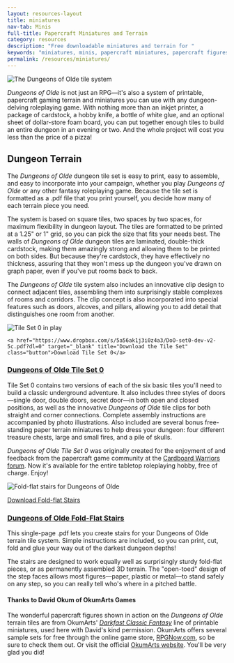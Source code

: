 ```yaml
---
layout: resources-layout
title: miniatures
nav-tab: Minis
full-title: Papercraft Miniatures and Terrain
category: resources
description: "Free downloadable miniatures and terrain for "
keywords: "miniatures, minis, papercraft miniatures, papercraft figures, game terrain, papercraft terrain, game tiles, "
permalink: /resources/miniatures/
---
```


<section>
  <div class="ph-col-12 hdrm ftrm">
    <img src="{{site.baseurl}}/img/doo-stairs-free-250x188.jpg" srcset="{{site.baseurl}}/img/doo-stairs-free-400x301.jpg 400w, {{site.baseurl}}/img/doo-stairs-free-700x527.jpg 700w, {{site.baseurl}}/img/doo-stairs-free-1200x904.jpg 1200w" size="100vw" class="border-thin" alt="The Dungeons of Olde tile system" title="The Dungeons of Olde terrain tile system, with figures from OkumArts">
  </div>
  <p class="ftrm-more"><em>Dungeons of Olde</em> is not just an RPG&mdash;it's also a system of printable, papercraft gaming terrain and miniatures you can use with any dungeon-delving roleplaying game. With nothing more than an inkjet printer, a package of cardstock, a hobby knife, a bottle of white glue, and an optional sheet of dollar-store foam board, you can put together enough tiles to build an entire dungeon in an evening or two. And the whole project will cost you less than the price of a pizza!</p>
</section>

<section>
<h2>Dungeon Terrain</h2>
<p>The <em>Dungeons of Olde</em> dungeon tile set is easy to print, easy to assemble, and easy to incorporate into your campaign, whether you play <em>Dungeons of Olde</em> or any other fantasy roleplaying game. Because the tile set is formatted as a .pdf file that you print yourself, you decide how many of each terrain piece you need.</p>
<p>The system is based on square tiles, two spaces by two spaces, for maximum flexibility in dungeon layout. The tiles are formatted to be printed at a 1.25" or 1" grid, so you can pick the size that fits your needs best. The walls of <em>Dungeons of Olde</em> dungeon tiles are laminated, double-thick cardstock, making them amazingly strong and allowing them to be printed on both sides. But because they're cardstock, they have effectively no thickness, assuring that they won't mess up the dungeon you've drawn on graph paper, even if you've put rooms back to back.</p>
<p>The <em>Dungeons of Olde</em> tile system also includes an innovative clip design to connect adjacent tiles, assembling them into surprisingly stable complexes of rooms and corridors. The clip concept is also incorporated into special features such as doors, alcoves, and pillars, allowing you to add detail that distinguishes one room from another.</p>

<div class="row">
  <div class="ph-ins-50 tab-ins-50 cmp-ins-50 hdrm ftrm">
    <img src="{{site.baseurl}}/img/doo-tileset-0-250x164.jpg" srcset="{{site.baseurl}}/img/doo-tileset-0-400x262.jpg 400w, {{site.baseurl}}/img/doo-tileset-0-800x524.jpg 800w" size="50vw" class="border-thin" alt="Tile Set 0 in play" title="Dungeons of Olde Tile Set 0, with figures from OkumArts">

    <a href="https://www.dropbox.com/s/5a56ak1j3i0z4a3/DoO-set0-dev-v2-5c.pdf?dl=0" target="_blank" title="Download the Tile Set" class="button">Download Tile Set 0</a>
  </div>

  <h3><a href="https://www.dropbox.com/s/5a56ak1j3i0z4a3/DoO-set0-dev-v2-5c.pdf?dl=0" target="_blank" title="Download Tile Set 0">Dungeons of Olde Tile Set 0</a></h3>
  <p>Tile Set 0 contains two versions of each of the six basic tiles you'll need to build a classic underground adventure. It also includes three styles of doors&mdash;single door, double doors, secret door&mdash;in both open and closed positions, as well as the innovative <em>Dungeons of Olde</em> tile clips for both straight and corner connections. Complete assembly instructions are accompanied by photo illustrations. Also included are several bonus free-standing paper terrain miniatures to help dress your dungeon: four different treasure chests, large and small fires, and a pile of skulls.</p>

  <p><em>Dungeons of Olde Tile Set 0</em> was originally created for the enjoyment of and feedback from the papercraft game community at the <a href="cardboard-warriors.proboards.com" target="_blank" title="Download Dungeons of Olde Tile Set 0">Cardboard Warriors forum</a>. Now it's available for the entire tabletop roleplaying hobby, free of charge. Enjoy!</p>
</div>

<div class="row">
<div class="ph-ins-33 tab-ins-33 cmp-ins-33 hdrm ftrm">
  <img src="{{site.baseurl}}/img/doo-stairs-free-250x188.jpg" srcset="{{site.baseurl}}/img/doo-stairs-free-400x301.jpg 400w, {{site.baseurl}}/img/doo-stairs-free-700x527.jpg 700w" size="50vw" class="border-thin" alt="Fold-flat stairs for Dungeons of Olde" title="Fold-flat stairs for the Dungeons of Olde tile system, with figures from OkumArts">

  <a href="https://www.dropbox.com/s/yb2ux1x3sy2hakv/DoO-stairs-free.pdf?dl=0" target="_blank" title="Download the Stairs" class="button">Download Fold-flat Stairs</a>

</div>

<h3><a href="https://www.dropbox.com/s/yb2ux1x3sy2hakv/DoO-stairs-free.pdf?dl=0" target="_blank" title="Download the Stairs">Dungeons of Olde Fold-Flat Stairs</a></h3>

<p>This single-page .pdf lets you create stairs for your Dungeons of Olde terrain tile system. Simple instructions are included, so you can print, cut, fold and glue your way out of the darkest dungeon depths!</p>

<p>The stairs are designed to work equally well as surprisingly sturdy fold-flat pieces, or as permanently assembled 3D terrain. The "open-toed" design of the step faces allows most figures&mdash;paper, plastic or metal&mdash;to stand safely on any step, so you can really tell who's where in a pitched battle.</p>

</div>

</section>

<section>
  <h4>Thanks to David Okum of OkumArts Games</h4>
  <p>The wonderful papercraft figures shown in action on the <em>Dungeons of Olde</em> terrain tiles are from OkumArts' <em><a href="http://www.rpgnow.com/product/94506/Darkfast-Classic-Fantasy-Set-Zero-Basic-Adventure" target="_blank" title="Download Darkfast Fantasy Miniatures">Darkfast Classic Fantasy</a></em> line of printable miniatures, used here with David's kind permission. OkumArts offers several sample sets for free through the online game store, <a href="http://www.rpgnow.com/browse.php?keywords=okumarts&x=0&y=0&author=&artist=&pfrom=&pto=" target="_blank" title="OkumArts at RPGNow.com">RPGNow.com</a>, so be sure to check them out. Or visit the official <a href="http://okumarts.com/" target="_blank" title="OkumArts' homepage">OkumArts website</a>. You'll be very glad you did!
  </p>
</section>


